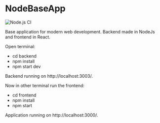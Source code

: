 # NodeBaseApp
![Node.js CI](https://github.com/tecruz/NodeBaseApp/workflows/Node.js%20CI/badge.svg)

Base application for modern web development. Backend made in NodeJs and frontend in React.

Open terminal:
- cd backend
- npm install
- npm start dev

Backend running on http://localhost:3003/.

Now in other terminal run the frontend:
- cd frontend
- npm install
- npm start

Application running on http://localhost:3000/.



